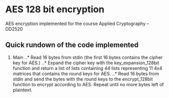 # AES 128 bit encryption 
AES encryption implemented for the course Applied Cryptography – DD2520

## Quick rundown of the code implemented
1. Main
..* Read 16 bytes from stdin (the first 16 bytes contains the cipher key for AES.)
..* Expand the cipher key with the key_expansion_128bit function and return a list of lists containing 44 lists representing 11 4x4 matrices that contains the round keys for AES.
..* Read 16 bytes from stdin and send the bytes with the round keys to the encrypt_128bit function to encrypt according to AES. Repeat until no more bytes left of plaintext.
